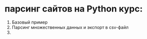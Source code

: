 # парсинг сайтов на Python курс:
1. Базовый пример
2. Парсинг множественных данных и экспорт в csv-файл
3. 

